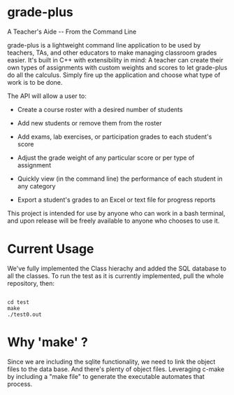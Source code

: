 # grade-plus
A Teacher's Aide -- From the Command Line

grade-plus is a lightweight command line application to be used by teachers, TAs, and other educators to make managing
classroom grades easier. 
It's built in C++ with extensibility in mind: A teacher can create their own types of assignments
with custom weights and scores to let grade-plus do all the calculus. 
Simply fire up the application and choose what type of work is to be done.

The API will allow a user to:

   * Create a course roster with a desired number of students
   
   * Add new students or remove them from the roster
   
   * Add exams, lab exercises, or participation grades to each student's score
   
   * Adjust the grade weight of any particular score or per type of assignment

   * Quickly view (in the command line) the performance of each student in any category

   * Export a student's grades to an Excel or text file for progress reports
   
This project is intended for use by anyone who can work in a bash terminal, and upon release
will be freely available to anyone who chooses to use it.

# Current Usage
We've fully implemented the Class hierachy and added the SQL database to all the classes. To run the test as it is
currently implemented, pull the whole repository, then:

```

cd test
make
./test0.out

```

# Why 'make' ?
Since we are including the sqlite functionality, we need to link the object files to the data base. And there's plenty of object files.
Leveraging c-make by including a "make file" to generate the executable automates that process.


